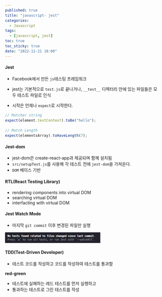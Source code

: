 ```yaml
---
published: true
title: "javascript- jest"
categories:
  - Javascript
tags:
  - [javascript, jest]
toc: true
toc_sticky: true
date: "2022-11-21 10:00"
---
```


#### Jest

- Facebook에서 만든 `js`테스팅 프레임워크

- jest는 기본적으로 `test.js`로 끝나거나, `__test__` 디렉터리 안에 있는 파일들은 모두 테스트 파일로 인식

- 시작은 언제나 `expect`로 시작한다.

```js
// Matcher string
expect(element.textContext).toBe("hello");

// Match Length
expect(elementsArray).toHaveLength(7);
```

#### Jest-dom

- jest-dom은 create-react-app과 제공되며 함께 설치됨
- `src/setupTest.js`를 사용해 각 테스트 전에 `jest-dom`을 가져온다.
- `DOM` 베이스 기반

#### RTL(React Testing Library)

- rendering components into virtual DOM
- searching virtual DOM
- interfacting with virtual DOM

#### Jest Watch Mode

- 마지막 `git commit` 이후 변경된 파일만 실행

![image-20221121112638818](../../../assets/images/posts/2022-11-21-post-node-jest/image-20221121112638818.png)

#### TDD(Test-Driven Developer)

- 테스트 코드를 작성하고 코드를 작성하여 테스트를 통과함

**red-green**

- 테스트에 실패하는 레드 테스트를 먼저 실행하고
- 통과하는 테스트로 그린 테스트를 작성
